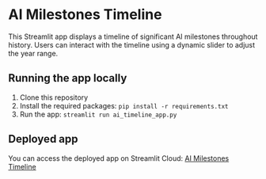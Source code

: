 # AI Milestones Timeline

This Streamlit app displays a timeline of significant AI milestones throughout history. Users can interact with the timeline using a dynamic slider to adjust the year range.

## Running the app locally

1. Clone this repository
2. Install the required packages: `pip install -r requirements.txt`
3. Run the app: `streamlit run ai_timeline_app.py`

## Deployed app

You can access the deployed app on Streamlit Cloud: [AI Milestones Timeline](https://your-streamlit-app-url.streamlit.app)
